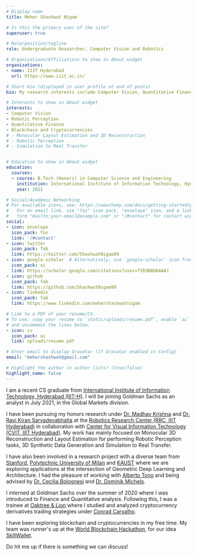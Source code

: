 ```yaml
---
# Display name
title: Meher Shashwat Nigam

# Is this the primary user of the site?
superuser: true

# Role/position/tagline
role: Undergraduate Researcher, Computer Vision and Robotics  

# Organizations/Affiliations to show in About widget
organizations:
- name: IIIT Hyderabad
  url: https://www.iiit.ac.in/

# Short bio (displayed in user profile at end of posts)
bio: My research interests include Computer Vision, Quantitative Finance and Blockchain.

# Interests to show in About widget
interests:
- Computer Vision
- Robotic Perception
- Quantitative Finance
- Blockchain and Cryptocurrencies
# - Monocular Layout Estimation and 3D Reconstruction
# - Robotic Perception
# - Simulation to Real Transfer


# Education to show in About widget
education:
  courses:
  - course: B.Tech (Honors) in Computer Science and Engineering
    institution: International Institute of Information Technology, Hyderabad (IIIT-H)
    year: 2021

# Social/Academic Networking
# For available icons, see: https://wowchemy.com/docs/getting-started/page-builder/#icons
#   For an email link, use "fas" icon pack, "envelope" icon, and a link in the
#   form "mailto:your-email@example.com" or "/#contact" for contact widget.
social:
- icon: envelope
  icon_pack: fas
  link: '/#contact'
- icon: twitter
  icon_pack: fab
  link: https://twitter.com/ShashwatNigam99
- icon: google-scholar  # Alternatively, use `google-scholar` icon from `ai` icon pack
  icon_pack: ai
  link: https://scholar.google.com/citations?user=TYD3BBQAAAAJ
- icon: github
  icon_pack: fab
  link: https://github.com/ShashwatNigam99
- icon: linkedin
  icon_pack: fab
  link: https://www.linkedin.com/mehershashwatnigam

# Link to a PDF of your resume/CV.
# To use: copy your resume to `static/uploads/resume.pdf`, enable `ai` icons in `params.toml`, 
# and uncomment the lines below.
- icon: cv
  icon_pack: ai
  link: uploads/resume.pdf

# Enter email to display Gravatar (if Gravatar enabled in Config)
email: "mehershashwat@gmail.com"

# Highlight the author in author lists? (true/false)
highlight_name: false
---
```

I am a recent CS graduate from <a href="https://www.iiit.ac.in/" target="_blank" >International Institute of Information Technology, Hyderabad (IIIT-H)</a>. I will be joining Goldman Sachs as an analyst in July 2021, in the Global Markets division.

I have been pursuing my honors research under <a href="https://scholar.google.co.in/citations?user=QDuPGHwAAAAJ" target="_blank" >Dr. Madhav Krishna</a> and <a href="https://scholar.google.co.in/citations?user=oLJTcXIAAAAJ" target="_blank">Dr. Ravi Kiran Sarvadevabhatla</a> at the <a href="https://robotics.iiit.ac.in/" target="_blank" >Robotics Research Center (RRC, IIIT Hyderabad)</a> in collaboration with <a href="https://cvit.iiit.ac.in/" target="_blank" > Center for Visual Information Technology (CVIT, IIIT Hyderabad)</a>. My work has mainly focused on Monocular 3D Reconstruction and Layout Estimation for performing Robotic Perception tasks, 3D Synthetic Data Generation and Simulation to Real Transfer.

I have also been involved in a research project with a diverse team from <a href="https://www.stanford.edu/" target="_blank" >Stanford</a>, <a href="https://www.polimi.it/en/" target="_blank"> Polytechnic University of Milan</a> and <a href="https://www.kaust.edu.sa/en" target="_blank">KAUST</a> where we are exploring applications at the intersection of Geometric Deep Learning and Architecture. I had the pleasure of working with <a href="https://sites.google.com/view/tonoalberto" target="_blank"> Alberto Tono</a> and being advised by <a href="https://scholar.google.com/citations?user=iHW7n4kAAAAJ" target="_blank">Dr. Cecilia Bolognesi</a> and <a href="http://dmichels.de/" target="_blank"> Dr. Dominik Michels</a>.

I interned at Goldman Sachs over the summer of 2020 where I was introduced to Finance and Quantitative analysis. Following this, I was a trainee at <a href="https://www.oaktreeandlion.com/" target="_blank">Oaktree & Lion</a> where I studied and analyzed cryptocurrency derivatives trading strategies under <a href="https://www.linkedin.com/in/conradcarvalho/" target="_blank"> Conrad Carvalho</a>.

I have been exploring blockchain and cryptocurrencies in my free time. My team was runner's up at the <a href="https://worldblockchainhackathon.com/" target="_blank"> World Blockchain Hackathon</a>, for our idea <a href="https://github.com/adhithyaarun/skill-wallet" target="_blank"> SkillWallet</a>.

Do hit me up if there is something we can discuss!

